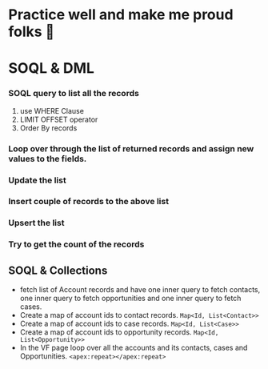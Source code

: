 # Practice well and make me proud folks 🍕



# SOQL & DML
### SOQL query to list all the records
1. use WHERE Clause 
2. LIMIT OFFSET operator
3. Order By records
### Loop over through the list of returned records and assign new values to the fields. 
### Update the list
### Insert couple of records to the above list
### Upsert the list
### Try to get the count of the records


## SOQL & Collections

 - fetch list of Account records and have one inner query to fetch contacts, one inner query to fetch opportunities and one inner query to fetch cases. 
 - Create a map of account ids to contact records. `Map<Id, List<Contact>>`
 - Create a map of account ids to case records. `Map<Id, List<Case>>`
 - Create a map of account ids to opportunity records. `Map<Id, List<Opportunity>>`
 - In the VF page loop over all the accounts and its contacts, cases and Opportunities. `<apex:repeat></apex:repeat>`
